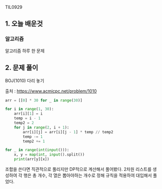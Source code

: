 TIL0929

## 1. 오늘 배운것

### 알고리즘



알고리즘 하루 한 문제

## 2. 문제 풀이

BOJ(1010) 다리 놓기



출처 : https://www.acmicpc.net/problem/1010

``````python
arr = [[0] * 30 for _ in range(30)]

for i in range(1, 30):
    arr[i][1] = i
    temp = i - 1
    temp2 = 2
    for j in range(2, i + 1):
        arr[i][j] = arr[i][j - 1] * temp // temp2
        temp -= 1
        temp2 += 1

for _ in range(int(input())):
    x, y = map(int, input().split())
    print(arr[y][x])
``````

 조합을 쓴다면 직관적으로 풀리지만 DP적으로 계산해서 풀어봤다. 2차원 리스트를 생성하여 각 행은 총 개수, 각 열은 뽑아야하는 개수로 정해 규칙을 적용하여 대입해서 풀었다.
